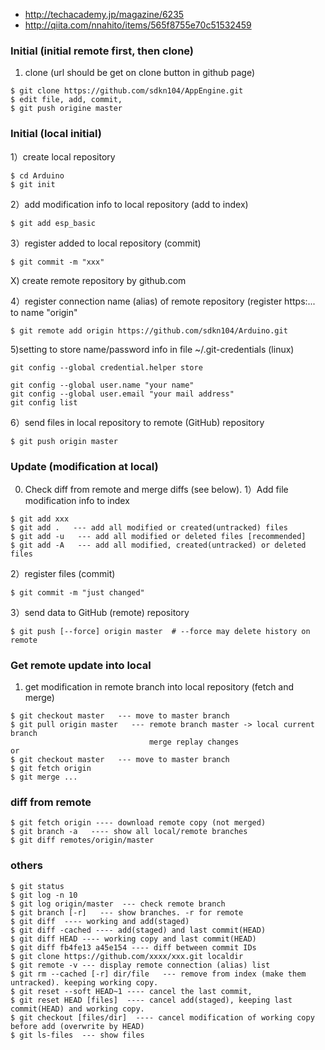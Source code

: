 * http://techacademy.jp/magazine/6235
* http://qiita.com/nnahito/items/565f8755e70c51532459

### Initial (initial remote first, then clone)
1) clone (url should be get on clone button in github page)
```
$ git clone https://github.com/sdkn104/AppEngine.git
$ edit file, add, commit, 
$ git push origine master
```
### Initial (local initial)
1）create local repository
```
$ cd Arduino
$ git init
```
2）add modification info to local repository (add to index)
```
$ git add esp_basic
```
3）register added to local repository (commit) 
```
$ git commit -m "xxx"
```
X) create remote repository by github.com

4）register connection name (alias) of remote repository
     (register https:... to name "origin"
```
$ git remote add origin https://github.com/sdkn104/Arduino.git
```
5)setting to store name/password info in file ~/.git-credentials (linux)
```
git config --global credential.helper store
```
```
git config --global user.name "your name"
git config --global user.email "your mail address"
git config list
```
6）send files in local repository to remote (GitHub) repository
```
$ git push origin master
```

### Update (modification at local)
0) Check diff from remote and merge diffs (see below).
1）Add file modification info to index
```
$ git add xxx
$ git add .   --- add all modified or created(untracked) files
$ git add -u   --- add all modified or deleted files [recommended]
$ git add -A   --- add all modified, created(untracked) or deleted files
```
2）register files (commit)
```
$ git commit -m "just changed"
```
3）send data to GitHub (remote) repository
```
$ git push [--force] origin master  # --force may delete history on remote
```

### Get remote update into local
1) get modification in remote branch into local repository (fetch and merge)
```
$ git checkout master   --- move to master branch
$ git pull origin master   --- remote branch master -> local current branch
                               merge replay changes
or
$ git checkout master   --- move to master branch
$ git fetch origin
$ git merge ...
```

### diff from remote
```
$ git fetch origin ---- download remote copy (not merged)
$ git branch -a   ---- show all local/remote branches
$ git diff remotes/origin/master
```

### others
```
$ git status
$ git log -n 10
$ git log origin/master  --- check remote branch
$ git branch [-r]   --- show branches. -r for remote
$ git diff  ---- working and add(staged)
$ git diff -cached ---- add(staged) and last commit(HEAD)
$ git diff HEAD ---- working copy and last commit(HEAD)
$ git diff fb4fe13 a45e154 ---- diff between commit IDs
$ git clone https://github.com/xxxx/xxx.git localdir
$ git remote -v --- display remote connection (alias) list
$ git rm --cached [-r] dir/file   --- remove from index (make them untracked). keeping working copy.
$ git reset --soft HEAD~1 ---- cancel the last commit, 
$ git reset HEAD [files]  ---- cancel add(staged), keeping last commit(HEAD) and working copy.
$ git checkout [files/dir]  ---- cancel modification of working copy before add (overwrite by HEAD)
$ git ls-files  --- show files
```
